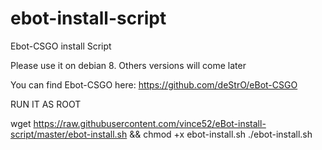 # ebot-install-script
Ebot-CSGO install Script

Please use it on debian 8. Others versions will come later

You can find Ebot-CSGO here: https://github.com/deStrO/eBot-CSGO

RUN IT AS ROOT

wget https://raw.githubusercontent.com/vince52/eBot-install-script/master/ebot-install.sh && chmod +x ebot-install.sh
./ebot-install.sh
